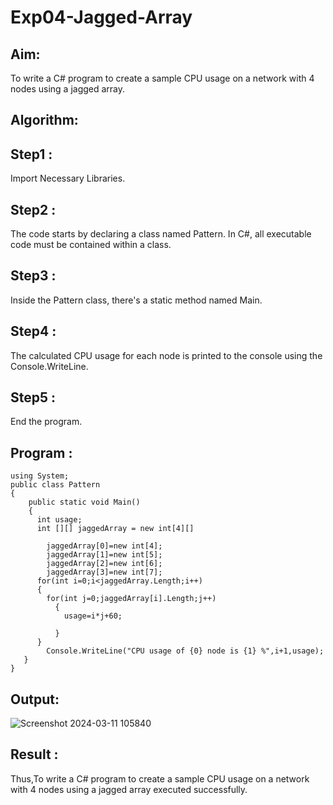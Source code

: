 # Exp04-Jagged-Array

## Aim:

To write a C# program to create a sample CPU usage on a network with 4 nodes using a jagged array.

## Algorithm:

## Step1 :

Import Necessary Libraries.

## Step2 :

The code starts by declaring a class named Pattern. In C#, all executable code must be contained within a class.

## Step3 :

Inside the Pattern class, there's a static method named Main.

## Step4 :

The calculated CPU usage for each node is printed to the console using the Console.WriteLine.

## Step5 :

End the program.

## Program :
```
using System;
public class Pattern
{
    public static void Main()
    {
      int usage;
      int [][] jaggedArray = new int[4][]
      
        jaggedArray[0]=new int[4];
        jaggedArray[1]=new int[5];
        jaggedArray[2]=new int[6];
        jaggedArray[3]=new int[7];
      for(int i=0;i<jaggedArray.Length;i++)
      {
        for(int j=0;jaggedArray[i].Length;j++)
          {
            usage=i*j+60;
            
          }
      }
        Console.WriteLine("CPU usage of {0} node is {1} %",i+1,usage);
   }
}
```
## Output:

![Screenshot 2024-03-11 105840](https://github.com/22008686/Exp04-Jagged-Array/assets/118916413/3b72e640-f599-4cf3-a938-2e7fcf9b22f7)

## Result :

Thus,To write a C# program to create a sample CPU usage on a network with 4 nodes using a jagged array executed successfully.
